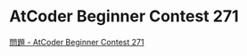 AtCoder Beginner Contest 271
===

[問題 - AtCoder Beginner Contest 271](https://atcoder.jp/contests/abc271/tasks)
